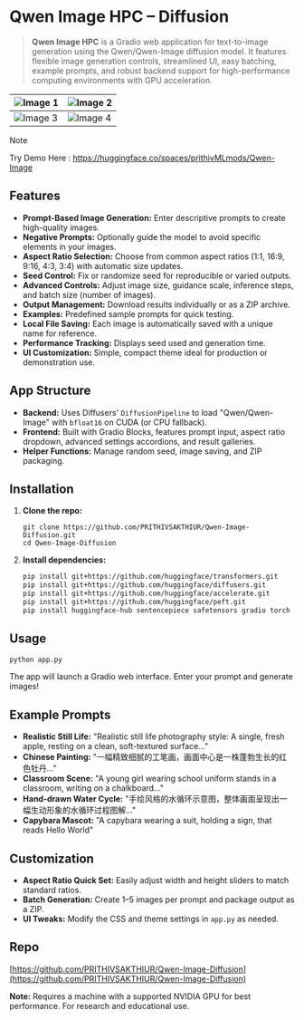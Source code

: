 # **Qwen Image HPC – Diffusion**

> **Qwen Image HPC** is a Gradio web application for text-to-image generation using the Qwen/Qwen-Image diffusion model. It features flexible image generation controls, streamlined UI, easy batching, example prompts, and robust backend support for high-performance computing environments with GPU acceleration.


| ![Image 1](https://cdn-uploads.huggingface.co/production/uploads/65bb837dbfb878f46c77de4c/rMMNVotSQlJLtPTZkZZKL.png) | ![Image 2](https://cdn-uploads.huggingface.co/production/uploads/65bb837dbfb878f46c77de4c/Hwr9Wl4lGtuA-45rs7zRB.png) |
|---|---|
| ![Image 3](https://cdn-uploads.huggingface.co/production/uploads/65bb837dbfb878f46c77de4c/rESKwWQGaVJcy4JCvj_R-.png) | ![Image 4](https://cdn-uploads.huggingface.co/production/uploads/65bb837dbfb878f46c77de4c/_MGPYRXyfsWY8tuMhM6B-.png) |



> [!Note]
Try Demo Here : https://huggingface.co/spaces/prithivMLmods/Qwen-Image

## Features

- **Prompt-Based Image Generation:** Enter descriptive prompts to create high-quality images.
- **Negative Prompts:** Optionally guide the model to avoid specific elements in your images.
- **Aspect Ratio Selection:** Choose from common aspect ratios (1:1, 16:9, 9:16, 4:3, 3:4) with automatic size updates.
- **Seed Control:** Fix or randomize seed for reproducible or varied outputs.
- **Advanced Controls:** Adjust image size, guidance scale, inference steps, and batch size (number of images).
- **Output Management:** Download results individually or as a ZIP archive.
- **Examples:** Predefined sample prompts for quick testing.
- **Local File Saving:** Each image is automatically saved with a unique name for reference.
- **Performance Tracking:** Displays seed used and generation time.
- **UI Customization:** Simple, compact theme ideal for production or demonstration use.

## App Structure

- **Backend:** Uses Diffusers' `DiffusionPipeline` to load "Qwen/Qwen-Image" with `bfloat16` on CUDA (or CPU fallback).
- **Frontend:** Built with Gradio Blocks, features prompt input, aspect ratio dropdown, advanced settings accordions, and result galleries.
- **Helper Functions:** Manage random seed, image saving, and ZIP packaging.

## Installation

1. **Clone the repo:**
   ```
   git clone https://github.com/PRITHIVSAKTHIUR/Qwen-Image-Diffusion.git
   cd Qwen-Image-Diffusion
   ```
2. **Install dependencies:**
   ```bash
   pip install git+https://github.com/huggingface/transformers.git
   pip install git+https://github.com/huggingface/diffusers.git
   pip install git+https://github.com/huggingface/accelerate.git
   pip install git+https://github.com/huggingface/peft.git
   pip install huggingface-hub sentencepiece safetensors gradio torch pillow numpy
   ```

## Usage

```bash
python app.py
```
The app will launch a Gradio web interface. Enter your prompt and generate images!

## Example Prompts

- **Realistic Still Life:** "Realistic still life photography style: A single, fresh apple, resting on a clean, soft-textured surface..."
- **Chinese Painting:** "一幅精致细腻的工笔画，画面中心是一株蓬勃生长的红色牡丹..."
- **Classroom Scene:** "A young girl wearing school uniform stands in a classroom, writing on a chalkboard..."
- **Hand-drawn Water Cycle:** "手绘风格的水循环示意图，整体画面呈现出一幅生动形象的水循环过程图解..."
- **Capybara Mascot:** "A capybara wearing a suit, holding a sign, that reads Hello World"

## Customization

- **Aspect Ratio Quick Set:** Easily adjust width and height sliders to match standard ratios.
- **Batch Generation:** Create 1–5 images per prompt and package output as a ZIP.
- **UI Tweaks:** Modify the CSS and theme settings in `app.py` as needed.

## Repo

[https://github.com/PRITHIVSAKTHIUR/Qwen-Image-Diffusion](https://github.com/PRITHIVSAKTHIUR/Qwen-Image-Diffusion)

**Note:** Requires a machine with a supported NVIDIA GPU for best performance. For research and educational use.
